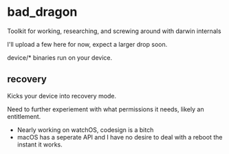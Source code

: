 # bad_dragon
Toolkit for working, researching, and screwing around with darwin internals

I'll upload a few here for now, expect a larger drop soon.

device/* binaries run on your device.

## recovery

Kicks your device into recovery mode. 

Need to further experiement with what permissions it needs, likely an entitlement.

* Nearly working on watchOS, codesign is a bitch
* macOS has a seperate API and I have no desire to deal with a reboot the instant it works.
